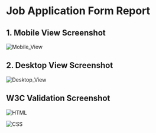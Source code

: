 # Job Application Form Report

## 1. Mobile View Screenshot

![Mobile_View](mobile_view.png)

## 2. Desktop View Screenshot

![Desktop_View](desktop_view.png)

## W3C Validation Screenshot

![HTML](w3c_validation_html.png)

![CSS](w3c_validation_css.png)
